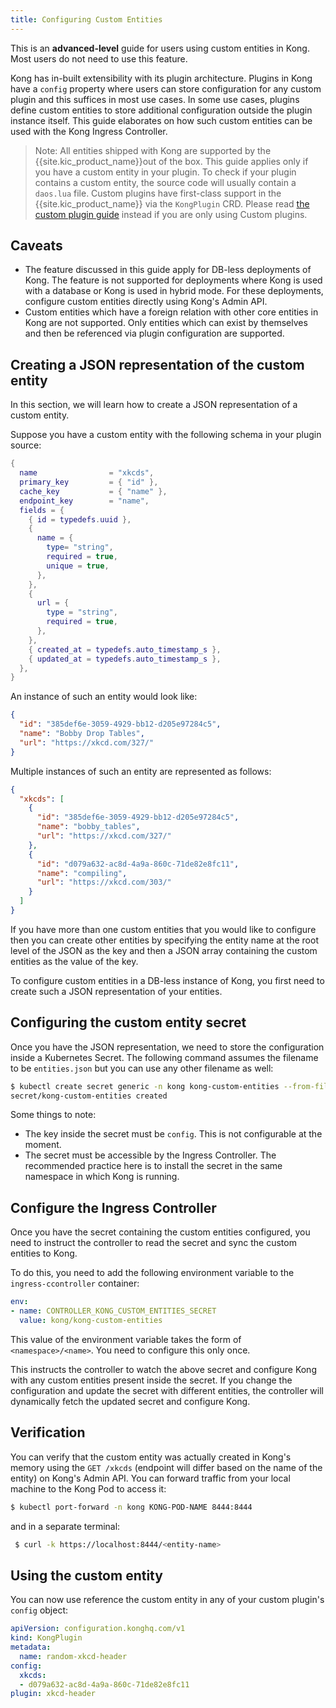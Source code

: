 ```yaml
---
title: Configuring Custom Entities
---
```


This is an **advanced-level** guide for users using custom entities in Kong.
Most users do not need to use this feature.

Kong has in-built extensibility with its plugin architecture.
Plugins in Kong have a `config` property where users can store configuration
for any custom plugin and this suffices in most use cases.
In some use cases, plugins define custom entities to store additional
configuration outside the plugin instance itself.
This guide elaborates on how such custom entities can be used with the Kong
Ingress Controller.

> Note: All entities shipped with Kong are supported by the 
{{site.kic_product_name}}out of the box. This guide applies only if you have a
custom entity in your plugin. To check if your plugin contains a custom entity,
the source code will usually contain a `daos.lua` file.
Custom plugins have first-class support in the {{site.kic_product_name}}
via the `KongPlugin` CRD.
Please read [the custom plugin guide](/kong-ingress-controller/{{page.kong_version}}/guides/setting-up-custom-plugins/) instead
if you are only using Custom plugins.

## Caveats

- The feature discussed in this guide apply for DB-less deployments of Kong.
  The feature is not supported for deployments where Kong is used with a
  database or Kong is used in hybrid mode.
  For these deployments, configure custom entities directly using Kong's Admin
  API.
- Custom entities which have a foreign relation with other core entities in Kong
  are not supported. Only entities which can exist by themselves and then
  be referenced via plugin configuration are supported.

## Creating a JSON representation of the custom entity

In this section, we will learn how to create a JSON representation of
a custom entity.

Suppose you have a custom entity with the following schema in your plugin source:

```lua
{
  name                = "xkcds",
  primary_key         = { "id" },
  cache_key           = { "name" },
  endpoint_key        = "name",
  fields = {
    { id = typedefs.uuid },
    {
      name = {
        type= "string",
        required = true,
        unique = true,
      },
    },
    {
      url = {
        type = "string",
        required = true,
      },
    },
    { created_at = typedefs.auto_timestamp_s },
    { updated_at = typedefs.auto_timestamp_s },
  },
}
```

An instance of such an entity would look like:

```json
{
  "id": "385def6e-3059-4929-bb12-d205e97284c5",
  "name": "Bobby Drop Tables",
  "url": "https://xkcd.com/327/"
}
```

Multiple instances of such an entity are represented as follows:

```json
{
  "xkcds": [
    {
      "id": "385def6e-3059-4929-bb12-d205e97284c5",
      "name": "bobby_tables",
      "url": "https://xkcd.com/327/"
    },
    {
      "id": "d079a632-ac8d-4a9a-860c-71de82e8fc11",
      "name": "compiling",
      "url": "https://xkcd.com/303/"
    }
  ]
}
```

If you have more than one custom entities that you would like to configure
then you can create other entities by specifying the entity name at the root
level of the JSON as the key and then a JSON array containing the
custom entities as the value of the key.

To configure custom entities in a DB-less instance of Kong,
you first need to create such a JSON representation of your entities.

## Configuring the custom entity secret

Once you have the JSON representation, we need to store the configuration
inside a Kubernetes Secret.
The following command assumes the filename to be `entities.json` but you can
use any other filename as well:

```bash
$ kubectl create secret generic -n kong kong-custom-entities --from-file=config=entities.json
secret/kong-custom-entities created
```

Some things to note:
- The key inside the secret must be `config`. This is not configurable at the
  moment.
- The secret must be accessible by the Ingress Controller. The recommended
  practice here is to install the secret in the same namespace in which Kong
  is running.

## Configure the Ingress Controller

Once you have the secret containing the custom entities configured,
you need to instruct the controller to read the secret and sync the custom
entities to Kong.

To do this, you need to add the following environment variable to the
`ingress-ccontroller` container:

```yaml
env:
- name: CONTROLLER_KONG_CUSTOM_ENTITIES_SECRET
  value: kong/kong-custom-entities
```

This value of the environment variable takes the form of `<namespace>/<name>`.
You need to configure this only once.

This instructs the controller to watch the above secret and configure Kong
with any custom entities present inside the secret.
If you change the configuration and update the secret with different entities,
the controller will dynamically fetch the updated secret and configure Kong.

## Verification

You can verify that the custom entity was actually created in Kong's memory
using the `GET /xkcds` (endpoint will differ based on the name of the entity)
on Kong's Admin API.
You can forward traffic from your local machine to the Kong Pod to access it:

```bash
$ kubectl port-forward -n kong KONG-POD-NAME 8444:8444
```

and in a separate terminal:

```bash
 $ curl -k https://localhost:8444/<entity-name>
```

## Using the custom entity

You can now use reference the custom entity in any of your custom plugin's
`config` object:

```yaml
apiVersion: configuration.konghq.com/v1
kind: KongPlugin
metadata:
  name: random-xkcd-header
config:
  xkcds:
  - d079a632-ac8d-4a9a-860c-71de82e8fc11
plugin: xkcd-header
```

